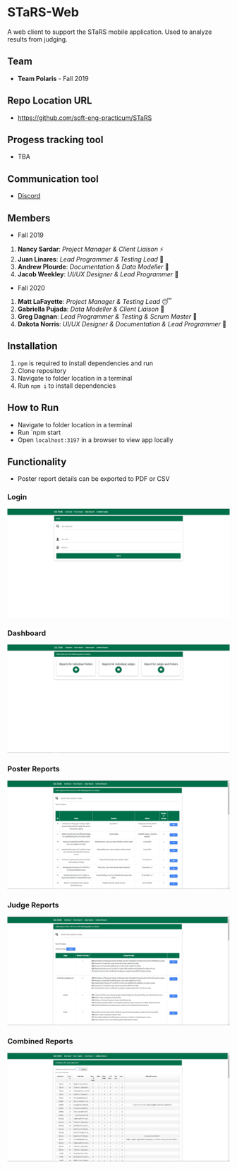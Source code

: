 # STaRS-Web

A web client to support the STaRS mobile application. Used to analyze results from judging.

## Team

* **Team Polaris** - Fall 2019

## Repo Location URL

* https://github.com/soft-eng-practicum/STaRS

## Progess tracking tool

* TBA

## Communication tool

* [Discord](https://discordapp.com/)

## Members

* Fall 2019

1. **Nancy Sardar**: *Project Manager & Client Liaison* :zap:
2. **Juan Linares**: *Lead Programmer & Testing Lead* :ghost:
3. **Andrew Plourde**: *Documentation & Data Modeller* :thought_balloon:
4. **Jacob Weekley**: *UI/UX Designer & Lead Programmer* :ice_hockey:


* Fall 2020

1. **Matt LaFayette**: *Project Manager & Testing Lead* :sleeping:
2. **Gabriella Pujada**: *Data Modeller & Client Liaison* :lion: 
3. **Greg Dagnan**: *Lead Programmer & Testing & Scrum Master* :eyes:
4. **Dakota Norris**: *UI/UX Designer & Documentation & Lead Programmer* :thinking:

## Installation

1. `npm` is required to install dependencies and run
1. Clone repository
1. Navigate to folder location in a terminal
1. Run `npm i` to install dependencies

## How to Run

* Navigate to folder location in a terminal
* Run `npm start
* Open `localhost:3197` in a browser to view app locally

## Functionality

* Poster report details can be exported to PDF or CSV

### Login

![login](screenshots/login-2019.PNG)

### Dashboard

![dashboard](screenshots/dashboard-2019.PNG)

### Poster Reports

![poster-reports](screenshots/poster-reports-2019.PNG)

### Judge Reports

![judge-reports](screenshots/judge-reports-2019.PNG)

### Combined Reports

![combined-reports](screenshots/combined-reports-2019.PNG)
